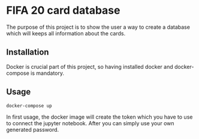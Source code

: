 # FIFA 20 card database

The purpose of this project is to show the user a way to create a database which will keeps all information about the cards.

## Installation

Docker is crucial part of this project, so having installed docker and docker-compose is mandatory.

## Usage

```bash
docker-compose up
```

In first usage, the docker image will create the token which you have to use to connect the jupyter notebook. 
After you can simply use your own generated password.
